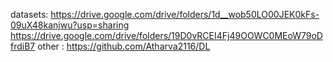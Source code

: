 datasets: https://drive.google.com/drive/folders/1d__wob50LO00JEK0kFs-09uX48kanjwu?usp=sharing
          https://drive.google.com/drive/folders/19D0vRCEI4Fj49OOWC0MEoW79oDfrdiB7
other : https://github.com/Atharva2116/DL
